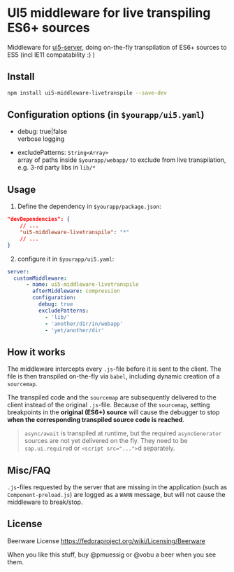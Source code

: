 # UI5 middleware for live transpiling ES6+ sources

Middleware for [ui5-server](https://github.com/SAP/ui5-server), doing on-the-fly transpilation of ES6+ sources to ES5 (incl IE11 compatability :) )

## Install

```bash
npm install ui5-middleware-livetranspile --save-dev
```

## Configuration options (in `$yourapp/ui5.yaml`)

- debug: true|false  
verbose logging

- excludePatterns: `String<Array>`  
array of paths inside `$yourapp/webapp/` to exclude from live transpilation,  
e.g. 3-rd party libs in `lib/*`

## Usage

1. Define the dependency in `$yourapp/package.json`:

```json
"devDependencies": {
    // ...
    "ui5-middleware-livetranspile": "*"
    // ...
}
```

2. configure it in `$yourapp/ui5.yaml`:

```yaml
server:
  customMiddleware:
      - name: ui5-middleware-livetranspile
        afterMiddleware: compression
        configuration:
          debug: true
          excludePatterns:
            - 'lib/'
            - 'another/dir/in/webapp'
            - 'yet/another/dir'
```

## How it works

The middleware intercepts every `.js`-file before it is sent to the client. The file is then transpiled on-the-fly via `babel`, including dynamic creation of a `sourcemap`.

The transpiled code and the `sourcemap` are subsequently delivered to the client instead of the original `.js`-file. Because of the `sourcemap`, setting breakpoints in the **original (ES6+) source** will cause the debugger to stop **when the corresponding transpiled source code is reached**. 

> `async/await` is transpiled at runtime, but the required `asyncGenerator` sources are not yet delivered on the fly. They need to be `sap.ui.require`d or `<script src="...">`d separately.  

## Misc/FAQ

`.js`-files requested by the server that are missing in the application (such as `Component-preload.js`) are logged as a `WARN` message, but will not cause the middleware to break/stop.

## License
Beerware License <https://fedoraproject.org/wiki/Licensing/Beerware>

When you like this stuff, buy @pmuessig or @vobu a beer when you see them.
